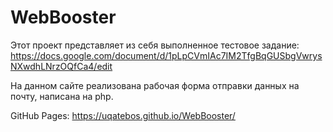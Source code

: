 # WebBooster

Этот проект представляет из себя выполненное тестовое задание: https://docs.google.com/document/d/1pLpCVmIAc7IM2TfgBqGUSbgVwrysNXwdhLNrzOQfCa4/edit

На данном сайте реализована рабочая форма отправки данных на почту, написана на php.

GitHub Pages: https://uqatebos.github.io/WebBooster/
